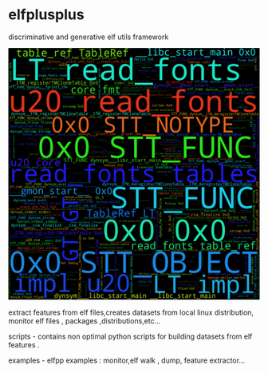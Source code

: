 # elfplusplus
discriminative and generative elf utils framework

![dist](https://github.com/yanivkarta/elfplusplus/blob/main/scripts/wordcloud.png?raw=true)


extract features from elf files,creates datasets from local linux distribution, monitor elf files , packages ,distributions,etc...


scripts - contains non optimal python scripts for building datasets from elf features . 

examples - elfpp examples : monitor,elf walk , dump, feature extractor...




